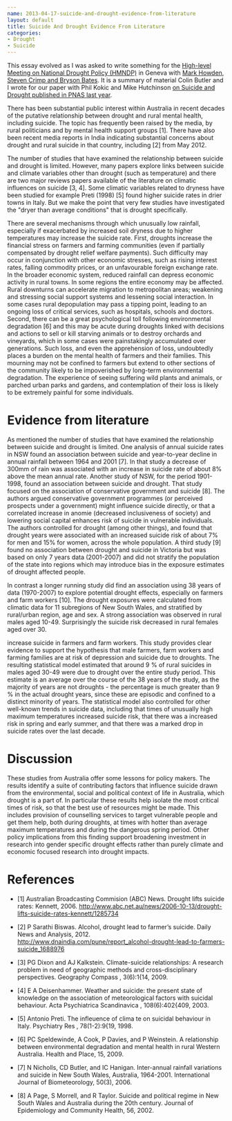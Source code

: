 ```yaml
---
name: 2013-04-17-suicide-and-drought-evidence-from-literature
layout: default
title: Suicide And Drought Evidence From Literature
categories:
- Drought
- Suicide
---
```


This essay evolved as I was asked to write something for the [High-level Meeting on National Drought Policy (HMNDP)](http://www.hmndp.org/) in Geneva with [Mark Howden, Steven Crimp and Bryson Bates](http://www.hmndp.org/presentations/12.03-HMNDP-Parallel5-Howden.pdf).  It is a summary of material Colin Butler and I wrote for our paper with Phil Kokic and Mike Hutchinson [on Suicide and Drought published in PNAS last year](http://www.pnas.org/cgi/content/abstract/1112965109v1).

There has been substantial public interest within Australia in recent decades of the putative relationship between drought and rural mental health, including suicide. The topic has frequently been raised by the media, by rural politicians and by mental health support groups [1]. There have also been recent media reports in India indicating substantial concerns about drought and rural suicide in that country, including [2] from May 2012.

The number of studies that have examined the relationship between suicide and drought is limited. However, many papers explore links between suicide and climate variables other than drought (such as temperature) and there are two major reviews papers available of the literature on climatic influences on suicide [3, 4]. Some climatic variables related to dryness have been studied for example Preti (1998) [5] found higher suicide rates in drier towns in Italy. But we make the point that very few studies have investigated the "dryer than average conditions" that is drought specifically.

There are several mechanisms through which unusually low rainfall, especially if exacerbated by increased soil dryness due to higher temperatures may increase the suicide rate. First, droughts increase the financial stress on farmers and farming communities (even if partially compensated by drought relief welfare payments). Such difficulty may occur in conjunction with other economic stresses, such as rising interest rates, falling commodity prices, or an unfavourable foreign exchange rate.
In the broader economic system, reduced rainfall can depress economic activity in rural towns. In some regions the entire economy may be affected. Rural downturns can accelerate migration to metropolitan areas; weakening and stressing social support systems and lessening social interaction. In some cases rural depopulation may pass a tipping point, leading to an ongoing loss of critical services, such as hospitals, schools and doctors.
Second, there can be a great psychological toll following environmental degradation [6] and this may be acute during droughts linked with decisions and actions to sell or kill starving animals or to destroy orchards and vineyards, which in some cases were painstakingly accumulated over generations. Such loss, and even the apprehension of loss, undoubtedly places a burden on the mental health of farmers and their families. This mourning may not be confined to farmers but extend to other sections of the community likely to be impoverished by long-term environmental degradation. The experience of seeing suffering wild plants and animals, or parched urban parks and gardens, and contemplation of their loss is likely to be extremely painful for some individuals.

# Evidence from literature
As mentioned the number of studies that have examined the relationship between suicide and drought is limited. One analysis of annual suicide rates in NSW found an association between suicide and year-to-year decline in annual rainfall between 1964 and 2001 [7]. In that study a decrease of 300mm of rain was associated with an increase in suicide rate of about 8% above the mean annual rate.
Another study of NSW, for the period 1901-1998, found an association between suicide and drought. That study focused on the association of conservative government and suicide [8]. The authors argued conservative government programmes (or perceived prospects under a government) might influence suicide directly, or that a correlated increase in anomie (decreased inclusiveness of society) and lowering social capital enhances risk of suicide in vulnerable individuals. The authors controlled for drought (among other things), and found that drought years were associated with an increased suicide risk of about 7% for men and 15% for women, across the whole population.
A third study [9] found no association between drought and suicide in Victoria but was based on only 7 years data (2001-2007) and did not stratify the population of the state into regions which may introduce bias in the exposure estimates of drought affected people.

In contrast a longer running study did find an association using 38 years of data (1970-2007) to explore potential drought effects, especially on farmers and farm workers [10]. The drought exposures were calculated from climatic data for 11 subregions of New South Wales, and stratified by rural/urban region, age and sex. A strong association was observed in rural males aged 10-49. Surprisingly the suicide risk decreased in rural females aged over 30.

increase suicide in farmers and farm workers.
This study provides clear evidence to support the hypothesis that male farmers, farm workers and farming families are at risk of depression and suicide due to droughts. The resulting statistical model estimated that around 9 % of rural suicides in males aged 30-49 were due to drought over the entire study period. This estimate is an average over the course of the 38 years of the study, as the majority of years are not droughts - the percentage is much greater than 9 % in the actual drought years, since these are episodic and confined to a distinct minority of years.
The statistical model also controlled for other well-known trends in suicide data, including that times of unusually high maximum temperatures increased suicide risk, that there was a increased risk in spring and early summer, and that there was a marked drop in suicide rates over the last decade.
#  Discussion

These studies from Australia offer some lessons for policy makers. The results identify a suite of contributing factors that influence suicide drawn from the environmental, social and political context of life in Australia, which drought is a part of. In particular these results help isolate the most critical times of risk, so that the best use of resources might be made. This includes provision of counselling services to target vulnerable people and get them help, both during droughts, at times with hotter than average maximum temperatures and during the dangerous spring period. 
Other policy implications from this finding support broadening investment in research into gender specific drought effects rather than purely climate and economic focused research into drought impacts.
#  References
- [1]	Australian Broadcasting Commision (ABC) News. Drought lifts suicide rates: Kennett, 2006.  http://www.abc.net.au/news/2006-10-13/drought-lifts-suicide-rates-kennett/1285734

- [2]	P Sarathi Biswas. Alcohol, drought lead to farmer’s suicide. Daily News and Analysis, 2012. http://www.dnaindia.com/pune/report_alcohol-drought-lead-to-farmers-suicide_1688976

- [3] PG Dixon and AJ Kalkstein. Climate-suicide relationships: A research
problem in need of geographic methods and cross-disciplinary perspectives.
Geography Compass , 3(6):1{14, 2009.

- [4] E A Deisenhammer. Weather and suicide: the present state of knowledge
on the association of meteorological factors with suicidal behaviour. Acta
Psychiatrica Scandinavica , 108(6):402{409, 2003.

- [5] Antonio Preti. The infleuence of clima te on suicidal behaviour in Italy.
Psychiatry Res , 78(1-2):9{19, 1998.

- [6]	PC Speldewinde, A Cook, P Davies, and P Weinstein. A relationship between environmental degradation and mental health in rural Western Australia. Health and Place, 15, 2009.

- [7]	N Nicholls, CD Butler, and IC Hanigan. Inter-annual rainfall variations and suicide in New South Wales, Australia, 1964-2001. International Journal of Biometeorology, 50(3), 2006.

- [8]	A Page, S Morrell, and R Taylor. Suicide and political regime in New South Wales and Australia during the 20th century. Journal of Epidemiology and Community Health, 56, 2002. 

